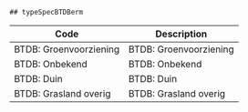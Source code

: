 	## typeSpecBTDBerm			
				
|	Code	|	Description	|
|	---	|	---	|
|	BTDB: Groenvoorziening	|	BTDB: Groenvoorziening	|
|	BTDB: Onbekend	|	BTDB: Onbekend	|
|	BTDB: Duin	|	BTDB: Duin	|
|	BTDB: Grasland overig	|	BTDB: Grasland overig	|
